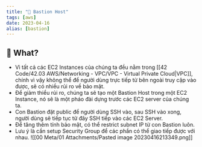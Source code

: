 ```yaml
---
title: "🌱 Bastion Host"
tags: [aws]
date: 2023-04-16
alias: [bastion]
---
```


## 🌿 What?
- Vì tất cả các EC2 Instances của chúng ta đều nằm trong [[42 Code/42.03 AWS/Networking - VPC/VPC - Virtual Private Cloud|VPC]], chính vì vậy không thể để người dùng trực tiếp từ bên ngoài truy cập vào được, sẽ có nhiều rủi ro về bảo mật.
- Để giảm thiểu rủi ro, chúng ta sẽ tạo một Bastion Host trong một EC2 Instance, nó sẽ là một pháo đài dựng trước các EC2 server của chúng ta.
- Con Bastion đặt public để người dùng SSH vào, sau SSH vào xong, người dùng sẽ tiếp tục từ đây SSH tiếp vào các EC2 Server.
- Để tăng thêm tính bảo mật, có thể restrict subnet IP từ con Bastion luôn.
- Lưu ý là cần setup Security Group để các phần có thể giao tiếp được với nhau.
![[00 Meta/01 Attachments/Pasted image 20230416213349.png]]
